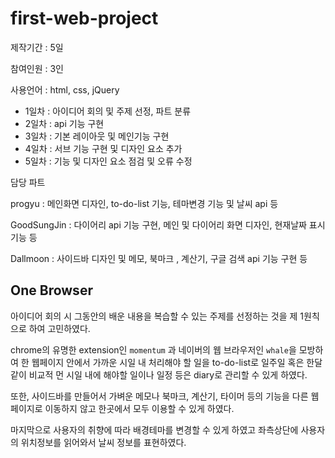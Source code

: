 # first-web-project

제작기간 : 5일

참여인원 : 3인

사용언어 : html, css, jQuery

- 1일차 : 아이디어 회의 및 주제 선정, 파트 분류
- 2일차 : api 기능 구현
- 3일차 : 기본 레이아웃 및 메인기능 구현
- 4일차 : 서브 기능 구현 및 디자인 요소 추가
- 5일차 : 기능 및 디자인 요소 점검 및 오류 수정



담당 파트

progyu : 메인화면 디자인, to-do-list 기능, 테마변경 기능 및 날씨 api 등

GoodSungJin : 다이어리 api 기능 구현, 메인 및 다이어리 화면 디자인, 현재날짜 표시 기능 등

Dallmoon : 사이드바 디자인 및 메모, 북마크 , 계산기, 구글 검색 api 기능 구현 등

## One Browser

아이디어 회의 시 그동안의 배운 내용을 복습할 수 있는 주제를 선정하는 것을 제 1원칙으로 하여 고민하였다. 

chrome의 유명한 extension인 `momentum` 과 네이버의 웹 브라우저인 `whale`을 모방하여 한 웹페이지 안에서 가까운 시일 내 처리해야 할 일을 to-do-list로 일주일 혹은 한달 같이 비교적 먼 시일 내에 해야할 일이나 일정 등은 diary로 관리할 수 있게 하였다. 

또한, 사이드바를 만들어서 가벼운 메모나 북마크, 계산기, 타이머 등의 기능을 다른 웹 페이지로 이동하지 않고 한곳에서 모두 이용할 수 있게 하였다.

마지막으로 사용자의 취향에 따라 배경테마를 변경할 수 있게 하였고 좌측상단에 사용자의 위치정보를 읽어와서 날씨 정보를 표현하였다.
